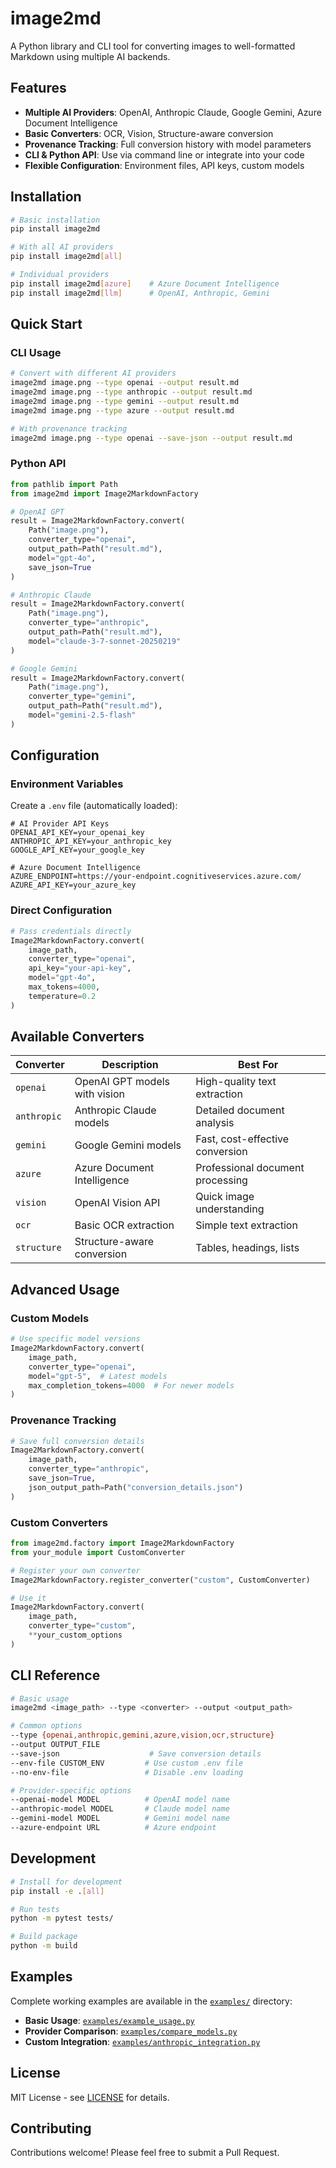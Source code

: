 # image2md

A Python library and CLI tool for converting images to well-formatted Markdown using multiple AI backends.

## Features

- **Multiple AI Providers**: OpenAI, Anthropic Claude, Google Gemini, Azure Document Intelligence
- **Basic Converters**: OCR, Vision, Structure-aware conversion
- **Provenance Tracking**: Full conversion history with model parameters
- **CLI & Python API**: Use via command line or integrate into your code
- **Flexible Configuration**: Environment files, API keys, custom models

## Installation

```bash
# Basic installation
pip install image2md

# With all AI providers
pip install image2md[all]

# Individual providers
pip install image2md[azure]    # Azure Document Intelligence
pip install image2md[llm]      # OpenAI, Anthropic, Gemini
```

## Quick Start

### CLI Usage

```bash
# Convert with different AI providers
image2md image.png --type openai --output result.md
image2md image.png --type anthropic --output result.md  
image2md image.png --type gemini --output result.md
image2md image.png --type azure --output result.md

# With provenance tracking
image2md image.png --type openai --save-json --output result.md
```

### Python API

```python
from pathlib import Path
from image2md import Image2MarkdownFactory

# OpenAI GPT
result = Image2MarkdownFactory.convert(
    Path("image.png"),
    converter_type="openai",
    output_path=Path("result.md"),
    model="gpt-4o",
    save_json=True
)

# Anthropic Claude
result = Image2MarkdownFactory.convert(
    Path("image.png"),
    converter_type="anthropic",
    output_path=Path("result.md"),
    model="claude-3-7-sonnet-20250219"
)

# Google Gemini
result = Image2MarkdownFactory.convert(
    Path("image.png"),
    converter_type="gemini",
    output_path=Path("result.md"),
    model="gemini-2.5-flash"
)
```

## Configuration

### Environment Variables

Create a `.env` file (automatically loaded):

```env
# AI Provider API Keys
OPENAI_API_KEY=your_openai_key
ANTHROPIC_API_KEY=your_anthropic_key
GOOGLE_API_KEY=your_google_key

# Azure Document Intelligence
AZURE_ENDPOINT=https://your-endpoint.cognitiveservices.azure.com/
AZURE_API_KEY=your_azure_key
```

### Direct Configuration

```python
# Pass credentials directly
Image2MarkdownFactory.convert(
    image_path,
    converter_type="openai",
    api_key="your-api-key",
    model="gpt-4o",
    max_tokens=4000,
    temperature=0.2
)
```

## Available Converters

| Converter | Description | Best For |
|-----------|-------------|----------|
| `openai` | OpenAI GPT models with vision | High-quality text extraction |
| `anthropic` | Anthropic Claude models | Detailed document analysis |
| `gemini` | Google Gemini models | Fast, cost-effective conversion |
| `azure` | Azure Document Intelligence | Professional document processing |
| `vision` | OpenAI Vision API | Quick image understanding |
| `ocr` | Basic OCR extraction | Simple text extraction |
| `structure` | Structure-aware conversion | Tables, headings, lists |

## Advanced Usage

### Custom Models

```python
# Use specific model versions
Image2MarkdownFactory.convert(
    image_path,
    converter_type="openai",
    model="gpt-5",  # Latest models
    max_completion_tokens=4000  # For newer models
)
```

### Provenance Tracking

```python
# Save full conversion details
Image2MarkdownFactory.convert(
    image_path,
    converter_type="anthropic",
    save_json=True,
    json_output_path=Path("conversion_details.json")
)
```

### Custom Converters

```python
from image2md.factory import Image2MarkdownFactory
from your_module import CustomConverter

# Register your own converter
Image2MarkdownFactory.register_converter("custom", CustomConverter)

# Use it
Image2MarkdownFactory.convert(
    image_path,
    converter_type="custom",
    **your_custom_options
)
```

## CLI Reference

```bash
# Basic usage
image2md <image_path> --type <converter> --output <output_path>

# Common options
--type {openai,anthropic,gemini,azure,vision,ocr,structure}
--output OUTPUT_FILE
--save-json                    # Save conversion details
--env-file CUSTOM_ENV         # Use custom .env file
--no-env-file                 # Disable .env loading

# Provider-specific options
--openai-model MODEL          # OpenAI model name
--anthropic-model MODEL       # Claude model name  
--gemini-model MODEL          # Gemini model name
--azure-endpoint URL          # Azure endpoint
```

## Development

```bash
# Install for development
pip install -e .[all]

# Run tests
python -m pytest tests/

# Build package
python -m build
```

## Examples

Complete working examples are available in the [`examples/`](examples/) directory:

- **Basic Usage**: [`examples/example_usage.py`](examples/example_usage.py)
- **Provider Comparison**: [`examples/compare_models.py`](examples/compare_models.py)
- **Custom Integration**: [`examples/anthropic_integration.py`](examples/anthropic_integration.py)

## License

MIT License - see [LICENSE](LICENSE) for details.

## Contributing

Contributions welcome! Please feel free to submit a Pull Request.